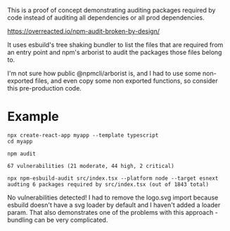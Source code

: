 This is a proof of concept demonstrating auditing packages required by code
instead of auditing all dependencies or all prod dependencies.

https://overreacted.io/npm-audit-broken-by-design/

It uses esbuild's tree shaking bundler to list the files that are required from
an entry point and npm's arborist to audit the packages those files belong to.

I'm not sure how public @npmcli/arborist is, and I had to use some non-exported
files, and even copy some non exported functions, so consider this
pre-production code.

# Example

```
npx create-react-app myapp --template typescript
cd myapp
```

```
npm audit

67 vulnerabilities (21 moderate, 44 high, 2 critical)
```

```
npx npm-esbuild-audit src/index.tsx --platform node --target esnext
audting 6 packages required by src/index.tsx (out of 1843 total)
```

No vulnerabilities detected! I had to remove the logo.svg import because
esbuild doesn't have a svg loader by default and I haven't added a loader
param. That also demonstrates one of the problems with this approach - bundling
can be very complicated.
